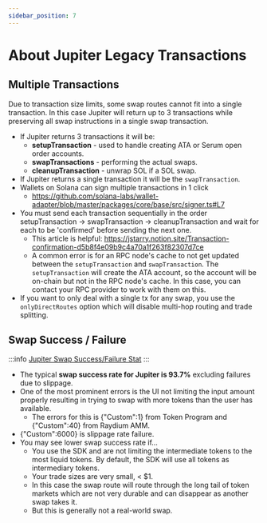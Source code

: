 ```yaml
---
sidebar_position: 7
---
```


# About Jupiter Legacy Transactions

## Multiple Transactions

Due to transaction size limits, some swap routes cannot fit into a single transaction.  In this case Jupiter will return up to 3 transactions while preserving all swap instructions in a single swap transaction.

- If Jupiter returns 3 transactions it will be:
    - **setupTransaction** - used to handle creating ATA or Serum open order accounts.
    - **swapTransactions** - performing the actual swaps.
    - **cleanupTransaction** - unwrap SOL if a SOL swap.  
- If Jupiter returns a single transaction it will be the `swapTransaction`.
- Wallets on Solana can sign multiple transactions in 1 click
    - https://github.com/solana-labs/wallet-adapter/blob/master/packages/core/base/src/signer.ts#L7
- You must send each transaction sequentially in the order setupTransaction -> swapTransaction -> cleanupTransaction and wait for each to be 'confirmed' before sending the next one.
    - This article is helpful: https://jstarry.notion.site/Transaction-confirmation-d5b8f4e09b9c4a70a1f263f82307d7ce
    - A common error is for an RPC node's cache to not get updated between the `setupTransaction` and `swapTransaction`. The `setupTransaction` will create the ATA account, so the account will be on-chain but not in the RPC node's cache. In this case, you can contact your RPC provider to work with them on this. 
- If you want to only deal with a single tx for any swap, you use the `onlyDirectRoutes` option which will disable multi-hop routing and trade splitting.

## Swap Success / Failure

:::info [Jupiter Swap Success/Failure Stat](https://dune.com/Arowana87/jupiter-aggregator)
:::

- The typical **swap success rate for Jupiter is 93.7%** excluding failures due to slippage.
- One of the most prominent errors is the UI not limiting the input amount properly resulting in trying to swap with more tokens than the user has available.
    - The errors for this is {"Custom":1} from Token Program and {"Custom":40} from Raydium AMM.
- {"Custom":6000} is slippage rate failure.
- You may see lower swap success rate if...
    - You use the SDK and are not limiting the intermediate tokens to the most liquid tokens.  By default, the SDK will use all tokens as intermediary tokens.
    - Your trade sizes are very small, < $1.
    - In this case the swap route will route through the long tail of token markets which are not very durable and can disappear as another swap takes it.
    - But this is generally not a real-world swap.